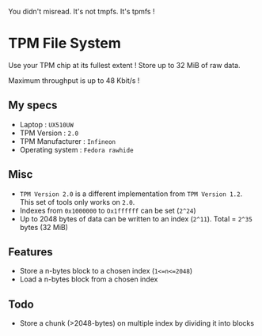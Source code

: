 You didn't misread. It's not tmpfs. It's tpmfs !

# TPM File System

Use your TPM chip at its fullest extent ! Store up to 32 MiB of raw data.

Maximum throughput is up to 48 Kbit/s !

## My specs
- Laptop : `UX510UW`
- TPM Version : `2.0`
- TPM Manufacturer : `Infineon`
- Operating system : `Fedora rawhide`

## Misc

- `TPM Version 2.0` is a different implementation from `TPM Version 1.2`. This set of tools only works on `2.0`.
- Indexes from `0x1000000` to `Ox1ffffff` can be set (`2^24`)
- Up to 2048 bytes of data can be written to an index (`2^11`). Total = `2^35` bytes (32 MiB)

## Features

- Store a n-bytes block to a chosen index (`1<=n<=2048`)
- Load a n-bytes block from a chosen index

## Todo

- Store a chunk (>2048-bytes) on multiple index by dividing it into blocks

